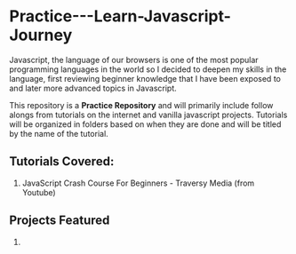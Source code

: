 # Practice---Learn-Javascript-Journey
Javascript, the language of our browsers is one of the most popular programming languages in the world so I decided to deepen my skills in the language, first reviewing beginner knowledge that I have been exposed to and later more advanced topics in Javascript.

This repository is a **Practice Repository** and will primarily include follow alongs from tutorials on the internet and vanilla javascript projects. Tutorials will be organized in folders based on when they are done and will be titled by the name of the tutorial.

## Tutorials Covered:
1. JavaScript Crash Course For Beginners - Traversy Media (from Youtube)

## Projects Featured
1. 
